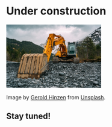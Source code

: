 # Under construction

<img src="/imgs/under-construction.jpg" alt="Under construction" width="50%" height="auto"/>

Image by [Gerold Hinzen](https://unsplash.com/de/@geroldhinzen?utm_content=creditCopyText&utm_medium=referral&utm_source=unsplash") from [Unsplash](https://unsplash.com/de/fotos/gelb-schwarzer-bagger-auf-felsigem-untergrund-WoZs8gGyQBY?utm_content=creditCopyText&utm_medium=referral&utm_source=unsplash).

## Stay tuned!
